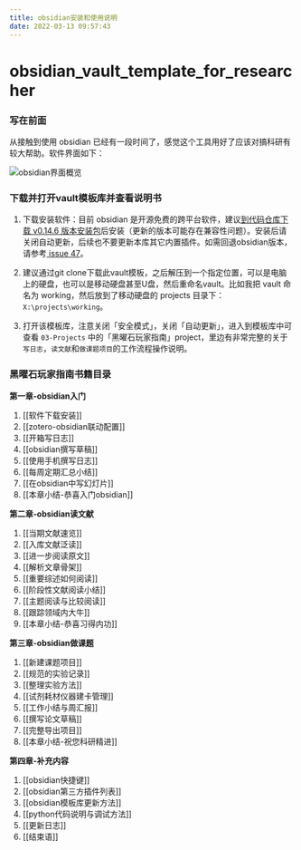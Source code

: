 ```yaml
---
title: obsidian安装和使用说明
date: 2022-03-13 09:57:43
---
```


# obsidian_vault_template_for_researcher

### 写在前面

从接触到使用 obsidian 已经有一段时间了，感觉这个工具用好了应该对搞科研有较大帮助。软件界面如下：

![obsidian界面概览](https://sheldon-notes.oss-cn-shanghai.aliyuncs.com/img/image-20211120145712338.png)


### 下载并打开vault模板库并查看说明书

1. 下载安装软件：目前 obsidian 是开源免费的跨平台软件，建议[到代码仓库下载 v0.14.6 版本安装包](https://github.com/obsidianmd/obsidian-releases/releases/tag/v0.14.6)后安装（更新的版本可能存在兼容性问题）。安装后请关闭自动更新，后续也不要更新本库其它内置插件。如需回退obsidian版本，请参考[ issue 47](https://github.com/sheldonxxd/obsidian_vault_template_for_researcher/issues/47)。

2. 建议通过git clone下载此vault模板，之后解压到一个指定位置，可以是电脑上的硬盘，也可以是移动硬盘甚至U盘，然后重命名vault。比如我把 vault 命名为 working，然后放到了移动硬盘的 projects 目录下：`X:\projects\working`。

3. 打开该模板库，注意关闭「安全模式」，关闭「自动更新」，进入到模板库中可查看 `03-Projects` 中的「黑曜石玩家指南」project，里边有非常完整的关于 `写日志`，`读文献`和`做课题项目`的工作流程操作说明。


### 黑曜石玩家指南书籍目录

**第一章-obsidian入门** 

1. [[软件下载安装]]
2. [[zotero-obsidian联动配置]]
3. [[开箱写日志]]
4. [[obsidian撰写草稿]]
5. [[使用手机撰写日志]]
6. [[每周定期汇总小结]]
7. [[在obsidian中写幻灯片]]
8. [[本章小结-恭喜入门obsidian]]

**第二章-obsidian读文献**

1. [[当期文献速览]] 
2. [[入库文献泛读]] 
3. [[进一步阅读原文]] 
4. [[解析文章骨架]] 
5. [[重要综述如何阅读]] 
6. [[阶段性文献阅读小结]] 
7. [[主题阅读与比较阅读]] 
8. [[跟踪领域内大牛]] 
9. [[本章小结-恭喜习得内功]]

**第三章-obsidian做课题**

1. [[新建课题项目]] 
2. [[规范的实验记录]] 
3. [[整理实验方法]] 
4. [[试剂耗材仪器建卡管理]] 
5. [[工作小结与周汇报]] 
6.  [[撰写论文草稿]] 
7.  [[完整导出项目]]
8.  [[本章小结-祝您科研精进]]

**第四章-补充内容**

1. [[obsidian快捷键]]
2. [[obsidian第三方插件列表]]
3. [[obsidian模板库更新方法]]
4. [[python代码说明与调试方法]]
5. [[更新日志]]
6. [[结束语]]
